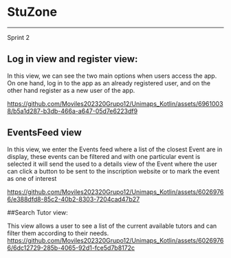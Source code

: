 # StuZone

-----

Sprint 2 

## Log in view and register view:
In this view, we can see the two main options when users access the app. On one hand, log in to the app as an already registered user, and on the other hand register as a new user of the app.

https://github.com/Moviles202320Grupo12/Unimaps_Kotlin/assets/69610038/b5a1d287-b3db-466a-a647-05d7e6223df9

## EventsFeed view 
In this view, we enter the Events feed where a list of the closest Event are in display, these events can be filtered and with one particular event is selected it will send the used to a details view of the Event where the user can click a button to be sent to the inscription website or to mark the event as one of interest


https://github.com/Moviles202320Grupo12/Unimaps_Kotlin/assets/60269766/e388dfd8-85c2-40b2-8303-7204cad47b27


##Search Tutor view:

This view allows a user to see a list of the current available tutors and can filter them according to their needs.
https://github.com/Moviles202320Grupo12/Unimaps_Kotlin/assets/60269766/6dc12729-285b-4065-92d1-fce5d7b8172c

